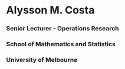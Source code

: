 # Alysson M. Costa
### Senior Lecturer - Operations Research
### School of Mathematics and Statistics
### University of Melbourne


